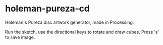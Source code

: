 # holeman-pureza-cd
Holeman's Pureza disc artwork generator, made in Processing.

Run the sketch, use the directional keys to rotate and draw cubes. Press 's' to save image.
